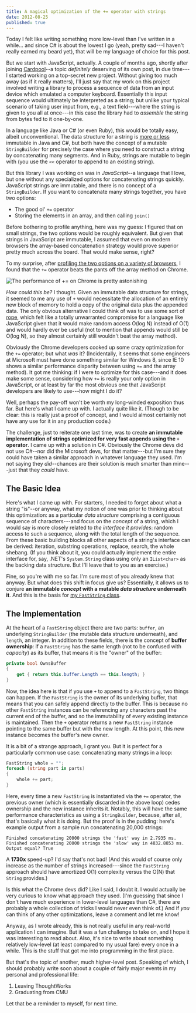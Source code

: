 ```yaml
---
title: A magical optimization of the += operator with strings
date: 2012-08-25
published: true
---
```


Today I felt like writing something more low-level than I've written in a while... and since C# is about the lowest I go (yeah, pretty sad---I haven't really earned my beard yet), that will be my language of choice for this post.

But we start with JavaScript, actually. A couple of months ago, shortly after joining [Cardpool](http://www.cardpool.com/)--a topic *definitely* deserving of its own post, in due time---I started working on a top-secret new project. Without giving too much away (as if it really matters), I'll just say that my work on this project involved writing a library to process a sequence of data from an input device which emulated a computer keyboard. Essentially this input sequence would ultimately be interpreted as a string; but unlike your typical scenario of taking user input from, e.g., a text field---where the string is given to you all at once---in this case the library had to *assemble* the string from bytes fed to it one-by-one.

In a language like Java or C# (or even Ruby), this would be totally easy, albeit unconventional. The data structure for a string is [more or less](/posts/are-strings-really-immutable-in-net.html) immutable in Java and C#, but both have the concept of a mutable `StringBuilder` for precisely the case where you need to construct a string by concatenating many segments. And in Ruby, strings are mutable to begin with (you use the `<<` operator to append to an existing string).

But this library I was working on was in *JavaScript*--a language that I love, but one without any specialized options for concatenating strings quickly. JavaScript strings are immutable, and there is no concept of a `StringBuilder`. If you want to concatenate many strings together, you have two options:

- The good ol' `+=` operator
- Storing the elements in an array, and then calling `join()`

Before bothering to profile anything, here was my guess: I figured that on small strings, the two options would be roughly equivalent. But given that strings in JavaScript are immutable, I assumed that even on modern browsers the array-based concatenation strategy would prove superior pretty much across the board. That would make sense, right?

To my surprise, after [profiling the two options on a variety of browsers](http://jsperf.com/concatenating-lots-of-little-strings/2), I found that the `+=` operator beats the pants off the array method on Chrome.

![The performance of += on Chrome is pretty astonishing](http://i.imgur.com/wIYN7.png)

*How could this be?* I thought. Given an immutable data structure for strings, it seemed to me any use of `+` would necessitate the allocation of an entirely new block of memory to hold a copy of the original data plus the appended data. The only obvious alternative I could think of was to use some sort of [rope](http://en.wikipedia.org/wiki/Rope_\(computer_science\)), which felt like a totally unwarranted compromise for a language like JavaScript given that it would make random access O(log N) instead of O(1) and would hardly ever be useful (not to mention that appends would still be O(log N), so they almost certainly still wouldn't beat the array method).

Obviously the Chrome developers cooked up some crazy optimization for the `+=` operator; but what *was* it? (Incidentally, it seems that some engineers at Microsoft must have done something similar for Windows 8, since IE 10 shows a similar performance disparity between using `+=` and the array method). It got me thinking: if I were to optimize for this case---and it does make some sense, considering how `+=` is really your only option in JavaScript, or at least by far the most obvious one that JavaScript developers are likely to use---how might I do it?

Well, perhaps the pay-off won't be worth my long-winded exposition thus far. But here's what I came up with. I actually quite like it. (Though to be clear: this is really just a proof of concept, and I would almost certainly not have any use for it in any production code.)

The challenge, just to reiterate one last time, was to create **an immutable implementation of strings optimized for very fast appends using the `+` operator**. I came up with a solution in C#. Obviously the Chrome devs did not use C#--nor did the Microsoft devs, for that matter---but I'm sure they could have taken a similar approach in whatever language they used. I'm not saying they *did*--chances are their solution is much smarter than mine---just that they *could* have.

The Basic Idea
--------------

Here's what I came up with. For starters, I needed to forget about what a string "is"--or anyway, what my notion of one was prior to thinking about this optimization: as a particular *data structure* comprising a contiguous sequence of characters---and focus on the *concept* of a string, which I would say is more closely related to *the interface it provides*: random access to such a sequence, along with the total length of the sequence. From these basic building blocks all other aspects of a string's interface can be derived: iteration, substring operations, replace, search, the whole shebang. (If you think about it, you could actually implement the entire interface for, say, .NET's `System.String` class using only an `IList<char>` as the backing data structure. But I'll leave that to you as an exercise.)

Fine, so you're with me so far. I'm sure most of you already knew that anyway. But what does this shift in focus give us? Essentially, it allows us to conjure **an immutable *concept* with a mutable *data structure* underneath it**. And this is the basis for [my `FastString` class](https://gist.github.com/3471636).

The Implementation
------------------

At the heart of a `FastString` object there are two parts: `buffer`, an underlying `StringBuilder` (the mutable data structure underneath), and `length`, an integer. In addition to these fields, there is the concept of **buffer ownership**: if a `FastString` has the same length (not to be confused with *capacity*) as its buffer, that means it is the "owner" of the buffer:

```csharp
private bool OwnsBuffer
{
    get { return this.buffer.Length == this.length; }
}
```

Now, the idea here is that if you use `+` to append to a `FastString`, two things can happen. If the `FastString` is the owner of its underlying buffer, that means that you can safely append directly to the buffer. This is because no other `FastString` instances can be referencing any characters past the current end of the buffer, and so the immutability of every existing instance is maintained. Then the `+` operator returns a new `FastString` instance pointing to the same buffer but with the new length. At this point, this new instance becomes the buffer's new owner.

It is a bit of a strange approach, I grant you. But it is perfect for a particularly common use case: concatenating many strings in a loop:

```csharp
FastString whole = "";
foreach (string part in parts)
{
    whole += part;
}
```

Here, every time a new `FastString` is instantiated via the `+=` operator, the previous owner (which is essentially discarded in the above loop) cedes ownership and the new instance inherits it. Notably, this will have the same performance characteristics as using a `StringBuilder`, because, after all, that's basically what it is doing. But the proof is in the pudding: here's example output from a sample run concatenating 20,000 strings:

    Finished concatenating 20000 strings the 'fast' way in 2.7935 ms.
    Finished concatenating 20000 strings the 'slow' way in 4832.8853 ms.
    Output equal? True

A **1730x** speed-up? I'd say that's not bad! (And this would of course only increase as the number of strings increased---since the `FastString` approach should have amortized O(1) complexity versus the O(N) that `String` provides.)

Is this what the Chrome devs did? Like I said, I doubt it. I would actually be very curious to know what approach they used. (I'm guessing that since I don't have much experience in lower-level languages than C#, there are probably a whole collection of tricks I would never even think of.) And if *you* can think of any other optimizations, leave a comment and let me know!

Anyway, as I wrote already, this is not really useful in any real-world application I can imagine. But it was a fun challenge to take on, and I hope it was interesting to read about. Also, it's nice to write about something relatively low-level (at least compared to my usual fare) every once in a while. This is the stuff that got me into programming in the first place.

But that's the topic of another, much higher-level post. Speaking of which, I should probably write soon about a couple of fairly major events in my personal and professional life:

1. Leaving ThoughtWorks
2. Graduating from CMU

Let that be a reminder to myself, for next time.
